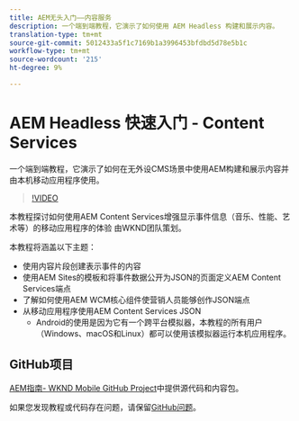 ```yaml
---
title: AEM无头入门——内容服务
description: 一个端到端教程，它演示了如何使用 AEM Headless 构建和展示内容。
translation-type: tm+mt
source-git-commit: 5012433a5f1c7169b1a3996453bfdbd5d78e5b1c
workflow-type: tm+mt
source-wordcount: '215'
ht-degree: 9%

---
```



# AEM Headless 快速入门 - Content Services

一个端到端教程，它演示了如何在无外设CMS场景中使用AEM构建和展示内容并由本机移动应用程序使用。

>[!VIDEO](https://video.tv.adobe.com/v/28315/?quality=12&learn=on)

本教程探讨如何使用AEM Content Services增强显示事件信息（音乐、性能、艺术等）的移动应用程序的体验 由WKND团队策划。

本教程将涵盖以下主题：

* 使用内容片段创建表示事件的内容
* 使用AEM Sites的模板和将事件数据公开为JSON的页面定义AEM Content Services端点
* 了解如何使用AEM WCM核心组件使营销人员能够创作JSON端点
* 从移动应用程序使用AEM Content Services JSON
   * Android的使用是因为它有一个跨平台模拟器，本教程的所有用户（Windows、macOS和Linux）都可以使用该模拟器运行本机应用程序。

## GitHub项目

[AEM指南- WKND Mobile GitHub Project](https://github.com/adobe/aem-guides-wknd-mobile)中提供源代码和内容包。

如果您发现教程或代码存在问题，请保留[GitHub问题](https://github.com/adobe/aem-guides-wknd-mobile/issues)。
